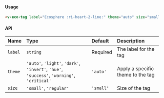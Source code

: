 #### Usage

```html
<v-eco-tag label="Ecosphere :ri-heart-2-line:" theme="auto" size="small" />
```

#### API

| Name    | Type                                                                                       | Default   | Description                       |
| :------ | :----------------------------------------------------------------------------------------- | :-------- | :-------------------------------- |
| `label` | `string`                                                                                   | Required  | The label for the tag             |
| `theme` | `'auto'`, `'light'`, `'dark'`, `'invert'`, `'hue'`, `'success'`, `'warning'`, `'critical'` | `'auto'`  | Apply a specific theme to the tag |
| `size`  | `'small'`, `'regular'`                                                                     | `'small'` | Size of the tag                   |
